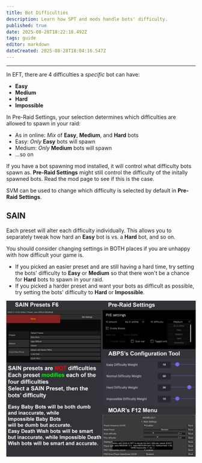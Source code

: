 ```yaml
---
title: Bot Difficulties
description: Learn how SPT and mods handle bots' difficulty.
published: true
date: 2025-08-28T18:22:18.492Z
tags: guide
editor: markdown
dateCreated: 2025-08-28T18:04:16.547Z
---
```



---

In EFT, there are 4 difficulties a *specific* bot can have:
- **Easy**
- **Medium**
- **Hard**
- **Impossible**

In Pre-Raid Settings, your selection determines which difficulties are allowed to spawn in your raid:
- As in online: *Mix* of **Easy**, **Medium**, and **Hard** bots
- Easy: *Only* **Easy** bots will spawn
- Medium: *Only* **Medium** bots will spawn
- ...so on

If you have a bot spawning mod installed, it will control what difficulty bots spawn as. **Pre-Raid Settings** might still control the difficulty of the initally spawned bots. Read the mod page to see if this is the case.

SVM can be used to change which difficulty is selected by default in **Pre-Raid Settings**.

## SAIN

Each preset will alter each difficulty individually. This allows you to separately tweak how hard an **Easy** bot is vs. a **Hard** bot, and so on.

You should consider changing settings in BOTH places if you are unhappy with how difficult your game is. 
- If you picked an easier preset and are still having a hard time, try setting the bots' difficulty to **Easy** or **Medium** so that there won't be a chance for **Hard** bots to spawn in your raid.
- If you picked a harder preset and want your bots as difficult as possible, try setting the bots' difficulty to **Hard** or **Impossible**.
‎
<img src="/sain_presets_v2.png" alt="SAIN Presets" width=600 style="display: block; margin: 0 auto;">